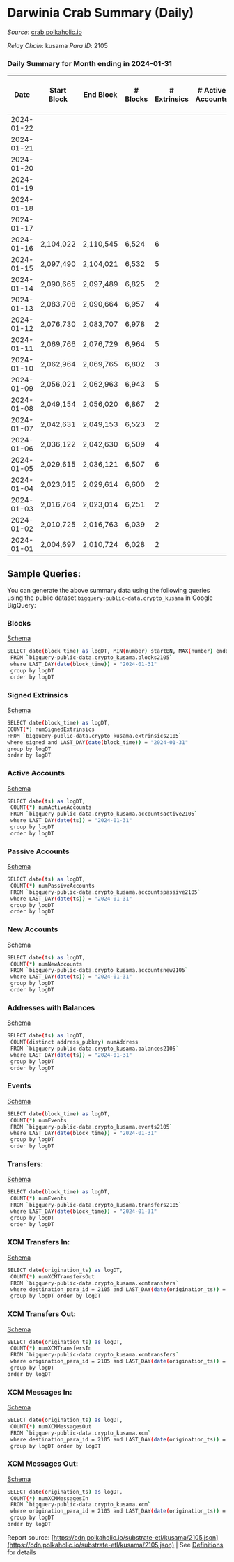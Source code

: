 # Darwinia Crab Summary (Daily)

_Source_: [crab.polkaholic.io](https://crab.polkaholic.io)

*Relay Chain*: kusama
*Para ID*: 2105



### Daily Summary for Month ending in 2024-01-31


| Date    | Start Block | End Block | # Blocks | # Extrinsics | # Active Accounts | # Passive Accounts | # New Accounts | # Addresses | # Events  | # Transfers ($USD) | # XCM Transfers In ($USD) | # XCM Transfers Out ($USD) | # XCM In | # XCM Out | Issues |
|---------|-------------|-----------|----------|--------------|-------------------|--------------------|----------------|-------------|-----------|--------------------|---------------------------|----------------------------|----------|-----------|--------|
| 2024-01-22 |  |  |  |  |  |  |  |  |  |   |   |   |  |  |  |
| 2024-01-21 |  |  |  |  |  |  |  |  |  |   |   |   |  |  |  |
| 2024-01-20 |  |  |  |  |  |  |  | 5,496 |  |   |   |   |  |  |  |
| 2024-01-19 |  |  |  |  |  |  |  | 5,495 |  |   |   |   |  |  |  |
| 2024-01-18 |  |  |  |  |  |  |  | 5,494 |  |   |   |   |  |  |  |
| 2024-01-17 |  |  |  |  |  |  |  | 5,492 |  |   |   |   |  |  |  |
| 2024-01-16 | 2,104,022 | 2,110,545 | 6,524 | 6 |  |  |  | 5,491 | 15,933 | 1,191 ($444.45) |   |   |  |  |  |
| 2024-01-15 | 2,097,490 | 2,104,021 | 6,532 | 5 |  |  |  | 5,489 | 18,460 | 1,097 ($98.16) |   |   |  |  |  |
| 2024-01-14 | 2,090,665 | 2,097,489 | 6,825 | 2 |  |  |  | 5,490 | 19,793 | 1,424 ($129.39) |   |   |  |  |  |
| 2024-01-13 | 2,083,708 | 2,090,664 | 6,957 | 4 |  |  |  | 5,515 | 21,051 | 1,451 ($129.75) |   |   |  |  |  |
| 2024-01-12 | 2,076,730 | 2,083,707 | 6,978 | 2 |  |  |  | 5,525 | 21,074 | 1,435 ($133.75) |   |   |  |  |  |
| 2024-01-11 | 2,069,766 | 2,076,729 | 6,964 | 5 |  |  |  | 5,525 | 21,043 | 1,467 ($202.11) |   |   |  |  |  |
| 2024-01-10 | 2,062,964 | 2,069,765 | 6,802 | 3 |  |  |  | 5,561 | 19,638 | 1,122 ($122.61) |   |   |  |  |  |
| 2024-01-09 | 2,056,021 | 2,062,963 | 6,943 | 5 |  |  |  | 5,560 | 20,870 | 1,424 ($128.51) |   |   |  |  |  |
| 2024-01-08 | 2,049,154 | 2,056,020 | 6,867 | 2 |  |  |  | 5,558 | 20,902 | 1,482 ($582.41) |   |   |  |  |  |
| 2024-01-07 | 2,042,631 | 2,049,153 | 6,523 | 2 |  |  |  | 5,558 | 19,862 | 1,188 ($65.89) |   |   |  |  |  |
| 2024-01-06 | 2,036,122 | 2,042,630 | 6,509 | 4 |  |  |  | 5,560 | 19,400 | 943 ($8.56) |   |   |  |  |  |
| 2024-01-05 | 2,029,615 | 2,036,121 | 6,507 | 6 |  |  |  | 5,561 | 18,737 | 1,121 ($13.31) |   |   |  |  |  |
| 2024-01-04 | 2,023,015 | 2,029,614 | 6,600 | 2 |  |  |  | 5,561 | 17,725 | 1,320 ($124.76) |   |   |  |  |  |
| 2024-01-03 | 2,016,764 | 2,023,014 | 6,251 | 2 |  |  |  | 5,561 | 16,407 | 1,031 ($716.25) |   |   |  |  |  |
| 2024-01-02 | 2,010,725 | 2,016,763 | 6,039 | 2 |  |  |  | 5,560 | 16,416 | 994 ($13.67) |   |   |  |  |  |
| 2024-01-01 | 2,004,697 | 2,010,724 | 6,028 | 2 |  |  |  | 5,556 | 18,106 | 1,435 ($14.07) |   |   |  |  |  |

## Sample Queries:
You can generate the above summary data using the following queries using the public dataset `bigquery-public-data.crypto_kusama` in Google BigQuery:


### Blocks 

[Schema](https://github.com/colorfulnotion/substrate-etl/blob/main/schema/blocks.json)

```bash
SELECT date(block_time) as logDT, MIN(number) startBN, MAX(number) endBN, COUNT(*) numBlocks 
 FROM `bigquery-public-data.crypto_kusama.blocks2105`  
 where LAST_DAY(date(block_time)) = "2024-01-31" 
 group by logDT 
 order by logDT
```

### Signed Extrinsics 

[Schema](https://github.com/colorfulnotion/substrate-etl/blob/main/schema/extrinsics.json)

```bash
SELECT date(block_time) as logDT, 
COUNT(*) numSignedExtrinsics 
FROM `bigquery-public-data.crypto_kusama.extrinsics2105`  
where signed and LAST_DAY(date(block_time)) = "2024-01-31" 
group by logDT 
order by logDT
```

### Active Accounts 

[Schema](https://github.com/colorfulnotion/substrate-etl/blob/main/schema/accountsactive.json)

```bash
SELECT date(ts) as logDT, 
 COUNT(*) numActiveAccounts 
 FROM `bigquery-public-data.crypto_kusama.accountsactive2105` 
 where LAST_DAY(date(ts)) = "2024-01-31" 
 group by logDT 
 order by logDT
```

### Passive Accounts 

[Schema](https://github.com/colorfulnotion/substrate-etl/blob/main/schema/accountspassive.json)

```bash
SELECT date(ts) as logDT, 
 COUNT(*) numPassiveAccounts 
 FROM `bigquery-public-data.crypto_kusama.accountspassive2105` 
 where LAST_DAY(date(ts)) = "2024-01-31" 
 group by logDT 
 order by logDT
```

### New Accounts 

[Schema](https://github.com/colorfulnotion/substrate-etl/blob/main/schema/accountsnew.json)

```bash
SELECT date(ts) as logDT, 
 COUNT(*) numNewAccounts 
 FROM `bigquery-public-data.crypto_kusama.accountsnew2105` 
 where LAST_DAY(date(ts)) = "2024-01-31" 
 group by logDT
 order by logDT
```

### Addresses with Balances 

[Schema](https://github.com/colorfulnotion/substrate-etl/blob/main/schema/balances.json)

```bash
SELECT date(ts) as logDT,
 COUNT(distinct address_pubkey) numAddress 
 FROM `bigquery-public-data.crypto_kusama.balances2105` 
 where LAST_DAY(date(ts)) = "2024-01-31" 
 group by logDT 
 order by logDT
```

### Events 

[Schema](https://github.com/colorfulnotion/substrate-etl/blob/main/schema/events.json)

```bash
SELECT date(block_time) as logDT, 
 COUNT(*) numEvents 
 FROM `bigquery-public-data.crypto_kusama.events2105` 
 where LAST_DAY(date(block_time)) = "2024-01-31" 
 group by logDT 
 order by logDT
```

### Transfers:

[Schema](https://github.com/colorfulnotion/substrate-etl/blob/main/schema/transfers.json)

```bash
SELECT date(block_time) as logDT, 
 COUNT(*) numEvents 
 FROM `bigquery-public-data.crypto_kusama.transfers2105` 
 where LAST_DAY(date(block_time)) = "2024-01-31" 
 group by logDT 
 order by logDT
```

### XCM Transfers In: 

[Schema](https://github.com/colorfulnotion/substrate-etl/blob/main/schema/xcmtransfers.json)

```bash
SELECT date(origination_ts) as logDT, 
 COUNT(*) numXCMTransfersOut 
 FROM `bigquery-public-data.crypto_kusama.xcmtransfers` 
 where destination_para_id = 2105 and LAST_DAY(date(origination_ts)) = "2024-01-31" 
 group by logDT order by logDT
```

### XCM Transfers Out: 

[Schema](https://github.com/colorfulnotion/substrate-etl/blob/main/schema/xcmtransfers.json)

```bash
SELECT date(origination_ts) as logDT, 
 COUNT(*) numXCMTransfersIn 
 FROM `bigquery-public-data.crypto_kusama.xcmtransfers` 
 where origination_para_id = 2105 and LAST_DAY(date(origination_ts)) = "2024-01-31" 
 group by logDT 
order by logDT
```

### XCM Messages In: 

[Schema](https://github.com/colorfulnotion/substrate-etl/blob/main/schema/xcm.json)

```bash
SELECT date(origination_ts) as logDT, 
 COUNT(*) numXCMMessagesOut 
 FROM `bigquery-public-data.crypto_kusama.xcm` 
 where destination_para_id = 2105 and LAST_DAY(date(origination_ts)) = "2024-01-31" 
 group by logDT order by logDT
```

### XCM Messages Out: 

[Schema](https://github.com/colorfulnotion/substrate-etl/blob/main/schema/xcm.json)

```bash
SELECT date(origination_ts) as logDT, 
 COUNT(*) numXCMMessagesIn 
 FROM `bigquery-public-data.crypto_kusama.xcm` 
 where origination_para_id = 2105 and LAST_DAY(date(origination_ts)) = "2024-01-31" 
 group by logDT 
order by logDT
```


Report source: [https://cdn.polkaholic.io/substrate-etl/kusama/2105.json](https://cdn.polkaholic.io/substrate-etl/kusama/2105.json) | See [Definitions](/DEFINITIONS.md) for details
